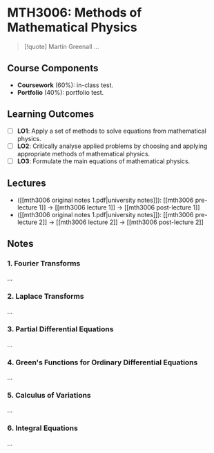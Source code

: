 # MTH3006: Methods of Mathematical Physics

> [!quote] Martin Greenall
> …

## Course Components

- **Coursework** (60%): in-class test.
- **Portfolio** (40%): portfolio test.

## Learning Outcomes

- [ ] **LO1**: Apply a set of methods to solve equations from mathematical physics.
- [ ] **LO2**: Critically analyse applied problems by choosing and applying appropriate methods of mathematical physics.
- [ ] **LO3**: Formulate the main equations of mathematical physics.

## Lectures

- ([[mth3006 original notes 1.pdf|university notes]]): [[mth3006 pre-lecture 1]] -> [[mth3006 lecture 1]] -> [[mth3006 post-lecture 1]]
- ([[mth3006 original notes 1.pdf|university notes]]): [[mth3006 pre-lecture 2]] -> [[mth3006 lecture 2]] -> [[mth3006 post-lecture 2]]

## Notes

### 1. Fourier Transforms

…

### 2. Laplace Transforms

…

### 3. Partial Differential Equations

…

### 4. Green's Functions for Ordinary Differential Equations

…

### 5. Calculus of Variations

…

### 6. Integral Equations

…
